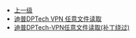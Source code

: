 * [上一级](docs/wy876_poc/)
* [迪普DPTech VPN 任意文件读取](docs/wy876_poc/%E8%BF%AA%E6%99%AE/%E8%BF%AA%E6%99%AEDPTech%20VPN%20%E4%BB%BB%E6%84%8F%E6%96%87%E4%BB%B6%E8%AF%BB%E5%8F%96.md)
* [迪普DPTech-VPN任意文件读取(补丁绕过)](docs/wy876_poc/%E8%BF%AA%E6%99%AE/%E8%BF%AA%E6%99%AEDPTech-VPN%E4%BB%BB%E6%84%8F%E6%96%87%E4%BB%B6%E8%AF%BB%E5%8F%96%28%E8%A1%A5%E4%B8%81%E7%BB%95%E8%BF%87%29.md)
